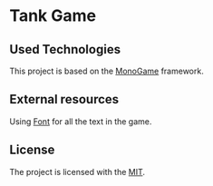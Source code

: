 # Tank Game

## Used Technologies

This project is based on the [MonoGame][monogame] framework.

## External resources

Using [Font][usedfont] for all the text in the game.

## License

The project is licensed with the [MIT][license].

[usedfont]: https://github.com/phoikoi/VT323
[monogame]: https://www.monogame.net/
[license]: LICENSE